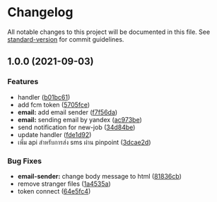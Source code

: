 # Changelog

All notable changes to this project will be documented in this file. See [standard-version](https://github.com/conventional-changelog/standard-version) for commit guidelines.

## 1.0.0 (2021-09-03)


### Features

*  handler ([b01bc61](https://git-codecommit.ap-southeast-1.amazonaws.com/v1/repos/cgl-op-service/commit/b01bc619526ba0d6b494b9757cae723bbc5709fc))
* add fcm token ([5705fce](https://git-codecommit.ap-southeast-1.amazonaws.com/v1/repos/cgl-op-service/commit/5705fcef5be4c71640110b9311c3b1645f8976b6))
* **email:** add email sender ([f7f56da](https://git-codecommit.ap-southeast-1.amazonaws.com/v1/repos/cgl-op-service/commit/f7f56daedbac579e1123eda5e171e880e2258bc1))
* **email:** sending email by yandex ([ac973be](https://git-codecommit.ap-southeast-1.amazonaws.com/v1/repos/cgl-op-service/commit/ac973be1ca696df99b477b1a199996edfd99e4fb))
* send notification for new-job ([34d84be](https://git-codecommit.ap-southeast-1.amazonaws.com/v1/repos/cgl-op-service/commit/34d84bea738742f77a273aa93f252202a4b39505))
* update handler ([fde1d92](https://git-codecommit.ap-southeast-1.amazonaws.com/v1/repos/cgl-op-service/commit/fde1d928c081255f0501b28b2fac26dfca45e4bb))
* เพิ่ม api สำหรับการส่ง sms ผ่าน pinpoint ([3dcae2d](https://git-codecommit.ap-southeast-1.amazonaws.com/v1/repos/cgl-op-service/commit/3dcae2d14fdebf0d371efdd349bbd54ae7f7ff26))


### Bug Fixes

* **email-sender:** change body message to html ([81836cb](https://git-codecommit.ap-southeast-1.amazonaws.com/v1/repos/cgl-op-service/commit/81836cb69e87948191d55300b8bdc2cc07a0b859))
* remove stranger files ([1a4535a](https://git-codecommit.ap-southeast-1.amazonaws.com/v1/repos/cgl-op-service/commit/1a4535a10cbc64ce87498a6addc599d0b03099f4))
* token connect ([64e5fc4](https://git-codecommit.ap-southeast-1.amazonaws.com/v1/repos/cgl-op-service/commit/64e5fc47a58f431892d88038d0d6397ba5ca0ce2))
